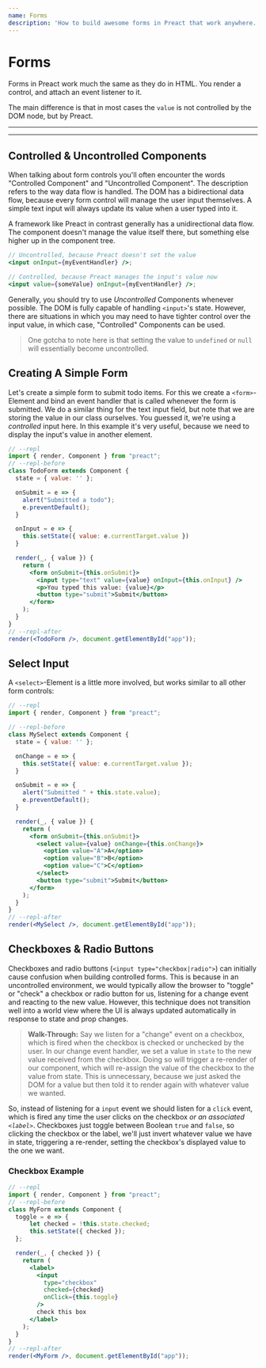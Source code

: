 ```yaml
---
name: Forms
description: 'How to build awesome forms in Preact that work anywhere.'
---
```


# Forms

Forms in Preact work much the same as they do in HTML. You render a control, and attach an event listener to it.

The main difference is that in most cases the `value` is not controlled by the DOM node, but by Preact.

---

<div><toc></toc></div>

---

## Controlled & Uncontrolled Components

When talking about form controls you'll often encounter the words "Controlled Component" and "Uncontrolled Component". The description refers to the way data flow is handled. The DOM has a bidirectional data flow, because every form control will manage the user input themselves. A simple text input will always update its value when a user typed into it.

A framework like Preact in contrast generally has a unidirectional data flow. The component doesn't manage the value itself there, but something else higher up in the component tree.

```jsx
// Uncontrolled, because Preact doesn't set the value
<input onInput={myEventHandler} />;

// Controlled, because Preact manages the input's value now
<input value={someValue} onInput={myEventHandler} />;
```

Generally, you should try to use _Uncontrolled_ Components whenever possible. The DOM is fully capable of handling `<input>`'s state. However, there are situations in which you may need to have tighter control over the input value, in which case, "Controlled" Components can be used.

> One gotcha to note here is that setting the value to `undefined` or `null` will essentially become uncontrolled.

## Creating A Simple Form

Let's create a simple form to submit todo items. For this we create a `<form>`-Element and bind an event handler that is called whenever the form is submitted. We do a similar thing for the text input field, but note that we are storing the value in our class ourselves. You guessed it, we're using a _controlled_ input here. In this example it's very useful, because we need to display the input's value in another element.

```jsx
// --repl
import { render, Component } from "preact";
// --repl-before
class TodoForm extends Component {
  state = { value: '' };

  onSubmit = e => {
    alert("Submitted a todo");
    e.preventDefault();
  }

  onInput = e => {
    this.setState({ value: e.currentTarget.value })
  }

  render(_, { value }) {
    return (
      <form onSubmit={this.onSubmit}>
        <input type="text" value={value} onInput={this.onInput} />
        <p>You typed this value: {value}</p>
        <button type="submit">Submit</button>
      </form>
    );
  }
}
// --repl-after
render(<TodoForm />, document.getElementById("app"));
```

## Select Input

A `<select>`-Element is a little more involved, but works similar to all other form controls:

```jsx
// --repl
import { render, Component } from "preact";

// --repl-before
class MySelect extends Component {
  state = { value: '' };

  onChange = e => {
    this.setState({ value: e.currentTarget.value });
  }

  onSubmit = e => {
    alert("Submitted " + this.state.value);
    e.preventDefault();
  }

  render(_, { value }) {
    return (
      <form onSubmit={this.onSubmit}>
        <select value={value} onChange={this.onChange}>
          <option value="A">A</option>
          <option value="B">B</option>
          <option value="C">C</option>
        </select>
        <button type="submit">Submit</button>
      </form>
    );
  }
}
// --repl-after
render(<MySelect />, document.getElementById("app"));
```

## Checkboxes & Radio Buttons

Checkboxes and radio buttons (`<input type="checkbox|radio">`) can initially cause confusion when building controlled forms. This is because in an uncontrolled environment, we would typically allow the browser to "toggle" or "check" a checkbox or radio button for us, listening for a change event and reacting to the new value.  However, this technique does not transition well into a world view where the UI is always updated automatically in response to state and prop changes.

> **Walk-Through:** Say we listen for a "change" event on a checkbox, which is fired when the checkbox is checked or unchecked by the user.  In our change event handler, we set a value in `state` to the new value received from the checkbox.  Doing so will trigger a re-render of our component, which will re-assign the value of the checkbox to the value from state.  This is unnecessary, because we just asked the DOM for a value but then told it to render again with whatever value we wanted.

So, instead of listening for a `input` event we should listen for a `click` event, which is fired any time the user clicks on the checkbox _or an associated `<label>`_.  Checkboxes just toggle between Boolean `true` and `false`, so clicking the checkbox or the label, we'll just invert whatever value we have in state, triggering a re-render, setting the checkbox's displayed value to the one we want.

### Checkbox Example

```jsx
// --repl
import { render, Component } from "preact";
// --repl-before
class MyForm extends Component {
  toggle = e => {
      let checked = !this.state.checked;
      this.setState({ checked });
  };

  render(_, { checked }) {
    return (
      <label>
        <input
          type="checkbox"
          checked={checked}
          onClick={this.toggle}
        />
        check this box
      </label>
    );
  }
}
// --repl-after
render(<MyForm />, document.getElementById("app"));
```
